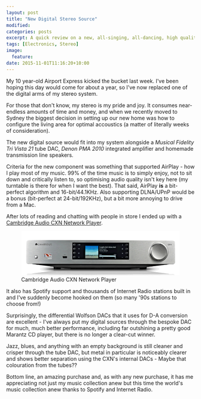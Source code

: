 ```yaml
---
layout: post
title: "New Digital Stereo Source"
modified:
categories: posts
excerpt: A quick review on a new, all-singing, all-dancing, high quality digital audio source
tags: [Electronics, Stereo]
image:
  feature:
date: 2015-11-01T11:16:20+10:00
---
```

My 10 year-old Airport Express kicked the bucket last week. I've been hoping this day would come for about a year, so I've now replaced one of the digital arms of my stereo system.

For those that don't know, my stereo is my pride and joy. It consumes near-endless amounts of time and money, and when we recently moved to Sydney the biggest decision in setting up our new home was how to configure the living area for optimal accoustics (a matter of literally weeks of consideration).

The new digital source would fit into my system alongside a *Musical Fidelity Tri Vista 21* tube DAC, *Denon PMA 2010* integrated amplifier and homemade transmission line speakers.

Criteria for the new component was something that supported AirPlay - how I play most of my music. 99% of the time music is to simply enjoy, not to sit down and critically listen to, so optimising audio quality isn't key here (my turntable is there for when I want the best). That said, AirPlay **is** a bit-perfect algorithm and 16-bit/44.1KHz. Also supporting DLNA/UPnP would be a bonus (bit-perfect at 24-bit/192KHz), but a bit more annoying to drive from a Mac.

After lots of reading and chatting with people in store I ended up with a [Cambridge Audio CXN Network Player](https://www.cambridgeaudio.com/products/cx/cxn).

<figure>
	<img class="centered-image" alt="Cambridge Audio CXN Network Player" src="/images/cxn.gif">
	<figcaption>Cambridge Audio CXN Network Player</figcaption>
</figure>

It also has Spotify support and thousands of Internet Radio stations built in and I've suddenly become hooked on them (so many '90s stations to choose from!)

Surprisingly, the differential Wolfson DACs that it uses for D-A conversion are excellent - I've always put my digital sources through the bespoke DAC for much, much better performance, including far outshining a pretty good Marantz CD player, but there is no longer a clear-cut winner.

Jazz, blues, and anything with an empty background is still cleaner and crisper through the tube DAC, but metal in particular is noticeably clearer and shows better separation using the CXN's internal DACs - Maybe that colouration from the tubes??

Bottom line, an amazing purchase and, as with any new purchase, it has me appreciating not just my music collection anew but this time the world's music collection anew thanks to Spotify and Internet Radio.
